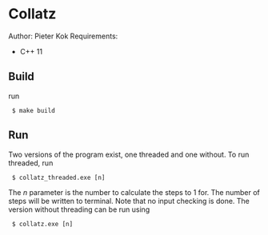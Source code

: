 # Collatz

Author: Pieter Kok
Requirements:
- C++ 11

## Build

run
```
 $ make build
```

## Run

Two versions of the program exist, one threaded and one without. To run threaded, run
```
 $ collatz_threaded.exe [n]
```
The _n_ parameter is the number to calculate the steps to 1 for. The number of steps will be written to terminal. Note that no input checking is done.
The version without threading can be run using
```
 $ collatz.exe [n]
```